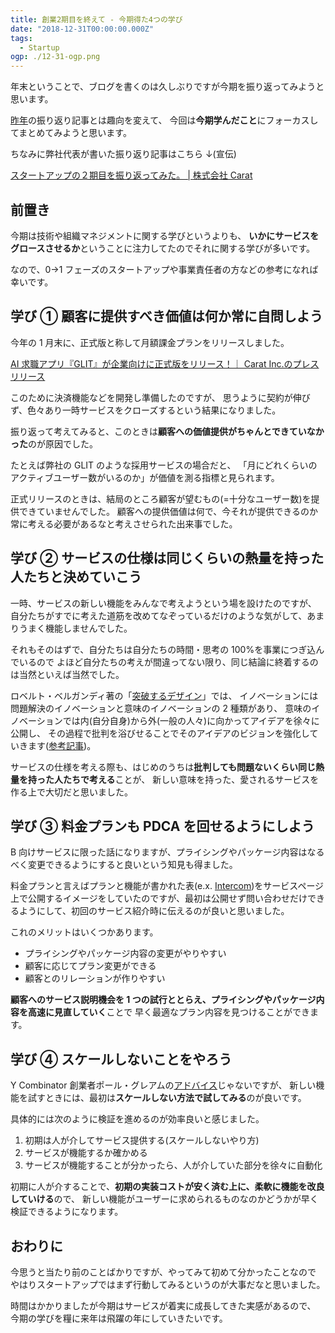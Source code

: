 ```yaml
---
title: 創業2期目を終えて - 今期得た4つの学び
date: "2018-12-31T00:00:00.000Z"
tags:
  - Startup
ogp: ./12-31-ogp.png
---
```


年末ということで、ブログを書くのは久しぶりですが今期を振り返ってみようと思います。

[昨年](/2017/12/one-year-summary)の振り返り記事とは趣向を変えて、
今回は**今期学んだこと**にフォーカスしてまとめてみようと思います。

ちなみに弊社代表が書いた振り返り記事はこちら ↓(宣伝)

[スタートアップの２期目を振り返ってみた。 \| 株式会社 Carat](https://www.wantedly.com/companies/caratinc/post_articles/149005)

## **前置き**

今期は技術や組織マネジメントに関する学びというよりも、
**いかにサービスをグロースさせるか**ということに注力してたのでそれに関する学びが多いです。

なので、0→1 フェーズのスタートアップや事業責任者の方などの参考になれば幸いです。

## **学び ① 顧客に提供すべき価値は何か常に自問しよう**

今年の 1 月末に、正式版と称して月額課金プランをリリースしました。

[AI 求職アプリ『GLIT』が企業向けに正式版をリリース！｜ Carat Inc.のプレスリリース](https://prtimes.jp/main/html/rd/p/000000011.000023025.html)

このために決済機能などを開発し準備したのですが、
思うように契約が伸びず、色々あり一時サービスをクローズするという結果になりました。

振り返って考えてみると、このときは**顧客への価値提供がちゃんとできていなかった**のが原因でした。

たとえば弊社の GLIT のような採用サービスの場合だと、
「月にどれくらいのアクティブユーザー数がいるのか」が価値を測る指標と見られます。

正式リリースのときは、結局のところ顧客が望むもの(=十分なユーザー数)を提供できていませんでした。
顧客への提供価値は何で、今それが提供できるのか常に考える必要があるなと考えさせられた出来事でした。

## **学び ② サービスの仕様は同じくらいの熱量を持った人たちと決めていこう**

一時、サービスの新しい機能をみんなで考えようという場を設けたのですが、
自分たちがすでに考えた道筋を改めてなぞっているだけのような気がして、あまりうまく機能しませんでした。

それもそのはずで、自分たちは自分たちの時間・思考の 100%を事業につぎ込んでいるので
よほど自分たちの考えが間違ってない限り、同じ結論に終着するのは当然といえば当然でした。

ロベルト・ベルガンディ著の「[突破するデザイン](http://amzn.asia/d/eiHUvRS)」では、
イノベーションには問題解決のイノベーションと意味のイノベーションの 2 種類があり、
意味のイノベーションでは内(自分自身)から外(一般の人々)に向かってアイデアを徐々に公開し、
その過程で批判を浴びせることでそのアイデアのビジョンを強化していきます([参考記事](https://www.worksight.jp/issues/1050.html))。

サービスの仕様を考える際も、はじめのうちは**批判しても問題ないくらい同じ熱量を持った人たちで考える**ことが、
新しい意味を持った、愛されるサービスを作る上で大切だと思いました。

## **学び ③ 料金プランも PDCA を回せるようにしよう**

B 向けサービスに限った話になりますが、プライシングやパッケージ内容はなるべく変更できるようにすると良いという知見も得ました。

料金プランと言えばプランと機能が書かれた表(e.x. [Intercom](https://www.intercom.com/pricing?current_tab=all_intercom_tab))をサービスページ上で公開するイメージをしていたのですが、最初は公開せず問い合わせだけできるようにして、初回のサービス紹介時に伝えるのが良いと思いました。

これのメリットはいくつかあります。

- プライシングやパッケージ内容の変更がやりやすい
- 顧客に応じてプラン変更ができる
- 顧客とのリレーションが作りやすい

**顧客へのサービス説明機会を 1 つの試行ととらえ、プライシングやパッケージ内容を高速に見直していく**ことで
早く最適なプラン内容を見つけることができます。

## **学び ④ スケールしないことをやろう**

Y Combinator 創業者ポール・グレアムの[アドバイス](https://postd.cc/do-things-that-dont-scale/)じゃないですが、
新しい機能を試すときには、最初は**スケールしない方法で試してみる**のが良いです。

具体的には次のように検証を進めるのが効率良いと感じました。

1. 初期は人が介してサービス提供する(スケールしないやり方)
1. サービスが機能するか確かめる
1. サービスが機能することが分かったら、人が介していた部分を徐々に自動化

初期に人が介することで、**初期の実装コストが安く済む上に、柔軟に機能を改良していける**ので、
新しい機能がユーザーに求められるものなのかどうかが早く検証できるようになります。

## **おわりに**

今思うと当たり前のことばかりですが、やってみて初めて分かったことなので
やはりスタートアップではまず行動してみるというのが大事だなと思いました。

時間はかかりましたが今期はサービスが着実に成長してきた実感があるので、
今期の学びを糧に来年は飛躍の年にしていきたいです。
